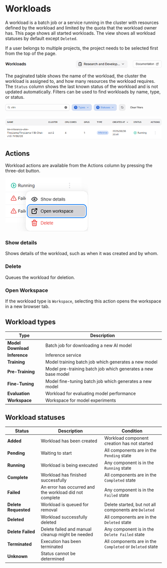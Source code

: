 # Workloads

A workload is a batch job or a service running in the cluster with resources defined by the workload and limited by the quota that the workload owner has. This page shows all started workloads. The view shows all workload statuses by default except `Deleted`.

If a user belongs to multiple projects, the project needs to be selected first from the top of the page.

![Workload actions](../img/workloads/workloads-projects.png)

The paginated table shows the name of the workload, the cluster the workload is assigned to, and how many resources the workload requires. The `Status` column shows the last known status of the workload and is not updated automatically. Filters can be used to find workloads by name, type, or status.

![Workload filters](../img/workloads/workloads-filters.png)

## Actions

Workload actions are available from the Actions column by pressing the three-dot button.

![Workload actions menu](../img/workloads/workloads-actions.png)

### Show details

Shows details of the workload, such as when it was created and by whom.

### Delete

Queues the workload for deletion.

### Open Workspace

If the workload type is `Workspace`, selecting this action opens the workspace in a new browser tab.

## Workload types

| Type               | Description                                                   |
| ------------------ | ------------------------------------------------------------- |
| **Model Download** | Batch job for downloading a new AI model                      |
| **Inference**      | Inference service                                             |
| **Training**       | Model training batch job which generates a new model          |
| **Pre-Training**   | Model pre-training batch job which generates a new base model |
| **Fine-Tuning**    | Model fine-tuning batch job which generates a new model       |
| **Evaluation**     | Workload for evaluating model performance                     |
| **Workspace**      | Workspace for model experiments                               |

## Workload statuses

| Status               | Description                                             | Condition                                                |
| -------------------- | ------------------------------------------------------- | -------------------------------------------------------- |
| **Added**            | Workload has been created                               | Workload component creation has not started              |
| **Pending**          | Waiting to start                                        | All components are in the `Pending` state                |
| **Running**          | Workload is being executed                              | Any component is in the `Running` state                  |
| **Complete**         | Workload has finished successfully                      | All components are in the `Completed` state              |
| **Failed**           | An error has occurred and the workload did not complete | Any component is in the `Failed` state                   |
| **Delete Requested** | Workload is queued for removal                          | Delete started, but not all components are `Deleted`     |
| **Deleted**          | Workload successfully deleted                           | All components are in the `Deleted` state                |
| **Delete Failed**    | Delete failed and manual cleanup might be needed        | Any component is in the `Delete Failed` state            |
| **Terminated**       | Execution has been terminated                           | All components are in the `Completed` or `Deleted` state |
| **Unknown**          | Status cannot be determined                             |                                                          |
